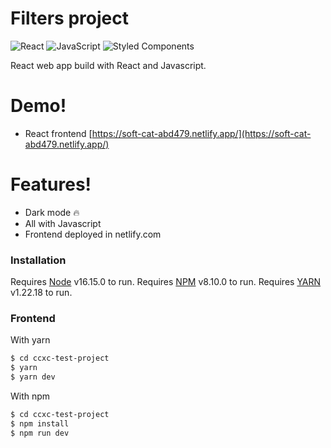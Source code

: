 # Filters project

![React](https://img.shields.io/badge/-React-20232a?logo=react&style=for-the-badge)
![JavaScript](https://img.shields.io/badge/javascript-%23323330.svg?style=for-the-badge&logo=javascript&logoColor=%23F7DF1E)
![Styled Components](https://img.shields.io/badge/styled--components-DB7093?style=for-the-badge&logo=styled-components&logoColor=white)

React web app build with React and Javascript.

# Demo!

- React frontend [https://soft-cat-abd479.netlify.app/](https://soft-cat-abd479.netlify.app/)

# Features!

- Dark mode 🔥
- All with Javascript
- Frontend deployed in netlify.com

### Installation

Requires [Node](https://nodejs.org/) v16.15.0 to run.
Requires [NPM](https://www.npmjs.com/) v8.10.0 to run.
Requires [YARN](https://yarnpkg.com/) v1.22.18 to run.

### Frontend

With yarn

```sh
$ cd ccxc-test-project
$ yarn
$ yarn dev
```

With npm

```sh
$ cd ccxc-test-project
$ npm install
$ npm run dev
```
